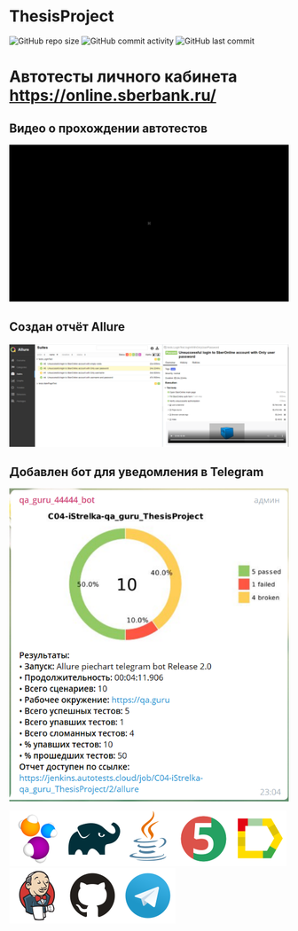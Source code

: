 # ThesisProject

![GitHub repo size](https://img.shields.io/github/repo-size/dandreyanov/messaging_lk?style=flat-square) ![GitHub commit activity](https://img.shields.io/github/commit-activity/y/dandreyanov/messaging_lk?style=flat-square) ![GitHub last commit](https://img.shields.io/github/last-commit/dandreyanov/messaging_lk?style=flat-square)

# Автотесты личного кабинета https://online.sberbank.ru/

## Видео о прохождении автотестов

![Video](files/video1.gif)

## Создан отчёт Allure

![Allure](files/Allure.png)

## Добавлен бот для уведомления в Telegram

![Telegram](files/telegram.png)

![Selenide](files/stack/Selenide.png)![Gradle](files/stack/Gradle.png)![Java](files/stack/Java.png)![JUnit5](files/stack/JUnit5.png)![Allure_Report](files/stack/Allure_Report.png)![Jenkins](files/stack/Jenkins.png)![Github](files/stack/Github.png)![Telegram](files/stack/Telegram.png)
